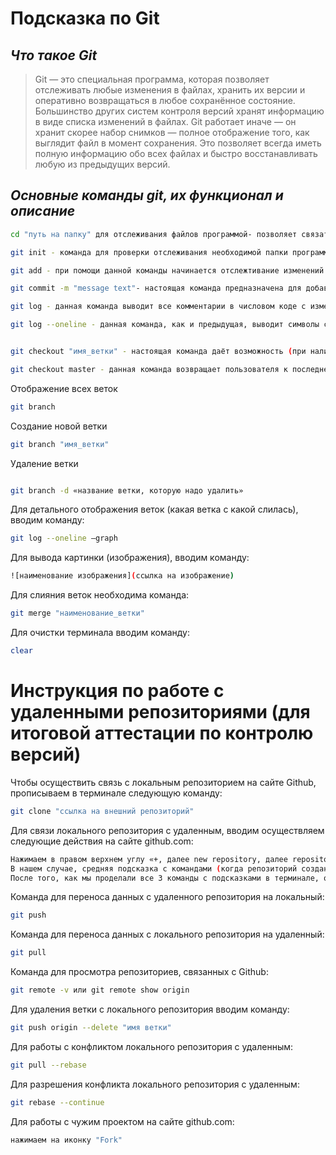 # Подсказка по Git
## *Что такое Git*

> Git — это специальная программа, которая позволяет отслеживать любые изменения в файлах, хранить их версии и оперативно возвращаться в любое сохранённое состояние.
Большинство других систем контроля версий хранят информацию в виде списка изменений в файлах. Git работает иначе — он хранит скорее набор снимков — полное отображение того, как выглядит файл в момент сохранения. Это позволяет всегда иметь полную информацию обо всех файлах и быстро восстанавливать любую из предыдущих версий.

## *Основные команды git, их функционал и описание* 

```sh
cd "путь на папку" для отслеживания файлов программой- позволяет связать папку, в которой будут храниться изменения, с программой
```

```sh
git init - команда для проверки отслеживания необходимой папки программой
```

```sh
git add - при помощи данной команды начинается отслежтивание изменений в редакторе
```

```sh
git commit -m "message text"- настоящая команда предназначена для добавления комментария об изменении (добавлении) команды 
```

```sh
git log - данная команда выводит все комментарии в числовом коде с изменением в редакторе для возможности вернуться к предыдущей версии (до редактирования)
```

```sh
git log --oneline - данная команда, как и предыдущая, выводит символы с комментариями, только одной строкой
```

```sh

git checkout "имя_ветки" - настоящая команда даёт возможность (при наличии кода комментария) перемещаться между версиями (до редактирования)
```

```sh
git checkout master - данная команда возвращает пользователя к последней отредауктированной версии
```

Отображение всех веток
```sh
git branch
```
Создание новой ветки
```sh
git branch "имя_ветки"
```
Удаление ветки
```sh

git branch -d «название ветки, которую надо удалить» 

```
Для детального отображения веток (какая ветка с какой слилась), вводим команду:
```sh
git log --oneline –graph
```

Для вывода картинки (изображения), вводим команду:
```sh
![наименование изображения](ссылка на изображение)
```
Для слияния веток необходима команда:
```sh
git merge "наименование_ветки"
```
Для очистки терминала вводим команду:
```sh
clear
```

# Инструкция по работе с удаленными репозиториями (для итоговой аттестации по контролю версий)
Чтобы осуществить связь с локальным репозиторием на сайте Github, прописываем в терминале следующую команду:
```sh
git clone "ссылка на внешний репозиторий"
```

Для связи локального репозитория с удаленным, вводим осуществляем следующие действия на сайте github.com:
```sh
Нажимаем в правом верхнем углу «+, далее new repository, далее repository name (называем, как хотим), далее в конце create repository». После чего Git дает подсказку:
В нашем случае, средняя подсказка с командами (когда репозиторий создан на нашем ПК и его надлежит залить на сайт)
После того, как мы проделали все 3 команды с подсказками в терминале, обновляем страницу на сайте GitHub и наш репозиторий загружен.
```

Команда для переноса данных с удаленного репозитория на локальный:
```sh
git push
```

Команда для переноса данных с локального репозитория на удаленный:
```sh
git pull
```

Команда для просмотра репозиториев, связанных с Github:
```sh
git remote -v или git remote show origin
```

Для удаления ветки с локального репозитория вводим команду:
```sh
git push origin --delete "имя ветки"
```
Для работы с конфликтом локального репозитория с удаленным:
```sh
git pull --rebase
```

Для разрешения конфликта локального репозитория с удаленным:
```sh
git rebase --continue
```

Для работы с чужим проектом на сайте github.com:
```sh
нажимаем на иконку "Fork"
```